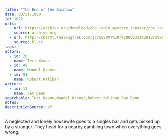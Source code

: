 ```yaml
---
title: "The End of the Rainbow"
date: 03/31/1980
id: 1072
urls: 
  - url: https://archive.org/download/cbs_radio_mystery_theater/cbs_radio_mystery_theater-1051-1100.zip/cbs_radio_mystery_theater-1051-1100%2Fcbsrmt_1072_end_of_the_rainbow.mp3
    source: archive-org
  - url: http://cbsrmt.thelongtrek.com/jc/CBSRMT%20-%20800331%201072%20End%20of%20the%20Rainbow%20vbr%20fb_jc.mp3
    source: kl-jc
tags: 
actors:  
  - id: 26
    name: Teri Keane  
  - id: 49
    name: Mandel Kramer  
  - id: 91
    name: Robert Kaliban
writers:  
  - id: 13
    name: Sam Dann
searchable: Teri Keane,Mandel Kramer,Robert Kaliban Sam Dann
notes: 
descriptionSource: kf
---
```

A neglected and lonely housewife goes to a singles bar and gets picked up by a stranger. They head for a nearby gambling town when everything goes wrong.